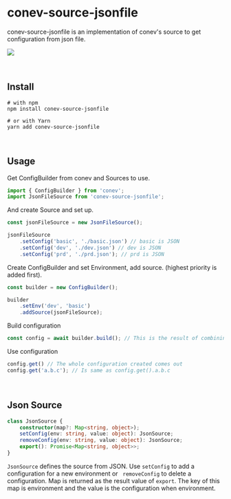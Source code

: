 # conev-source-jsonfile

conev-source-jsonfile is an implementation of conev's source to get configuration from json file.

![](https://img.shields.io/npm/dm/conev-source-jsonfile.png?style=flat-square)

​    

## Install

```shell
# with npm 
npm install conev-source-jsonfile
 
# or with Yarn 
yarn add conev-source-jsonfile
```

​    

## Usage

Get ConfigBuilder from conev and Sources to use.

```typescript
import { ConfigBuilder } from 'conev';
import JsonFileSource from 'conev-source-jsonfile';
```

And create Source and set up.

```typescript
const jsonFileSource = new JsonFileSource();

jsonFileSource    
	.setConfig('basic', './basic.json') // basic is JSON
    .setConfig('dev', './dev.json') // dev is JSON
    .setConfig('prd', './prd.json'); // prd is JSON
```

Create ConfigBuilder and set Environment, add source. (highest priority is added first).

```typescript
const builder = new ConfigBuilder();

builder
    .setEnv('dev', 'basic')
    .addSource(jsonFileSource);
```

Build configuration

```typescript
const config = await builder.build(); // This is the result of combining dev and basic.
```

Use configuration

```typescript
config.get() // The whole configuration created comes out
config.get('a.b.c'); // Is same as config.get().a.b.c
```

​    

## Json Source

```typescript
class JsonSource {
    constructor(map?: Map<string, object>);
    setConfig(env: string, value: object): JsonSource;
    removeConfig(env: string, value: object): JsonSource;
    export(): Promise<Map<string, object>>;
}

```

`JsonSource` defines the source from JSON. Use `setConfig` to add a configuration for a new environment or ` removeConfig` to delete a configuration. Map is returned as the result value of `export`. The key of this map is environment and the value is the configuration when environment.

​    

